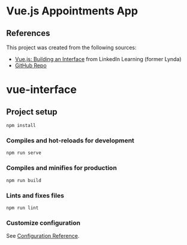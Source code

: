# Vue.js Appointments App

## References
This project was created from the following sources:
-  [Vue.js: Building an Interface](https://www.linkedin.com/learning/vue-js-building-an-interface-2) from LinkedIn Learning (former Lynda)
-  [GitHub Repo](https://github.com/planetoftheweb/vue-essentials)

# vue-interface

## Project setup
```
npm install
```

### Compiles and hot-reloads for development
```
npm run serve
```

### Compiles and minifies for production
```
npm run build
```

### Lints and fixes files
```
npm run lint
```

### Customize configuration
See [Configuration Reference](https://cli.vuejs.org/config/).

